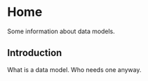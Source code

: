 # Home

Some information about data models.

## Introduction
What is a data model.  Who needs one anyway.